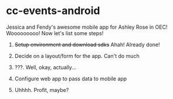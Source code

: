 cc-events-android
=================

Jessica and Fendy's awesome mobile app for Ashley Rose in OEC! Wooooooooo! Now let's list some steps!

1. ~~Setup environment and download sdks~~ Ahah! Already done!

2. Decide on a layout/form for the app. Can't do much

3. ???. Well, okay, actually...

4. Configure web app to pass data to mobile app

5. Uhhhh. Profit, maybe? 